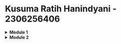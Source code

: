 # Kusuma Ratih Hanindyani - 2306256406

<details>
<Summary><b>Module 1</b></Summary>

### Reflection 1

In implementing the Edit Product and Delete Product features for this Spring Boot application, I ensured that all variable and method names are self-explanatory. I structured my functions to perform only one task, ensuring they have no side effects. Instead of relying on unnecessary comments, I used clear function and variable names to improve code clarity, reducing the need for inline explanations.

From a secure coding perspective, I implemented null checks in findById to prevent potential NullPointerExceptions when accessing product properties. I also ensured that UUIDs are automatically assigned upon product creation, preventing duplicate or missing IDs.

One improvement I made was ensuring UUIDs are correctly handled in the repository instead of the controller. Initially, I didn’t use UUIDs at all, but I later improved my code by generating UUIDs in the repository layer while keeping productId as a String. This made the controller cleaner, as it no longer needed to process or convert UUIDs.


### Reflection 2

Writing unit tests helped me verify the correctness and stability of the code, as it ensures that each function behaves as expected under different conditions, including positive scenarios, negative inputs, and edge cases. While code coverage helps measure how much of the source code is tested, achieving 100% coverage does not guarantee bug-free code, as logical errors and unforeseen scenarios can still exist.

When implementing additional functional test suites, I noticed a potential clean code issue. There were duplicated setup logic and instance variables across multiple test classes. This redundancy increases maintenance effort and makes refactoring more difficult. A better approach would be to extract common setup procedures into a base test class. This improves maintainability, reduces duplication, and enhances code scalability, ensuring a more structured and efficient testing framework.

</details>

<details>
<Summary><b>Module 2</b></Summary>

### Reflection 1

During the exercise, I encountered several code issues, including low test coverage and incorrect redirect behavior in ProductController. Initially, my test coverage was 44%, which I improved by adding missing test cases for `ProductRepository` and `HomeController`. This helped me reach 98%, and with further refinements, I finally achieved 100% coverage. 
Another issue was the incorrect redirect path `redirect:list`, which caused navigation errors and infinite loops. I fixed this by using absolute paths like `redirect:/product/list`, ensuring proper redirection after creating, editing, or deleting products.

The CI/CD pipeline effectively supports Continuous Integration and Continuous Deployment by automating testing, code quality analysis, and deployment. As soon as changes pass the tests, the application is deployed, making the workflow efficient and seamless. It ensures that all changes are tested before deployment, reducing manual effort and improving software stability. This setup helps keep things running smoothly by following best practices, making development and deployment easier and more reliable.

</details>